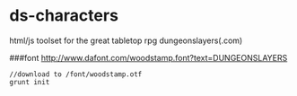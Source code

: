ds-characters
=============

html/js toolset for the great tabletop rpg dungeonslayers(.com)


###font
http://www.dafont.com/woodstamp.font?text=DUNGEONSLAYERS

```
//download to /font/woodstamp.otf
grunt init
```

